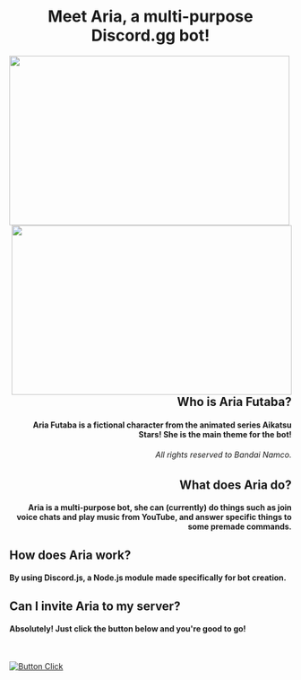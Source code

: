 <h1 align="center">Meet Aria, a multi-purpose Discord.gg bot!</h1>

<img align="left" src= "https://static.wikia.nocookie.net/aikatsustars6864/images/f/f0/AS82122.png/revision/latest?cb=20171116175054"  width="500" height="302"/>
<img align="right" src= "https://static.wikia.nocookie.net/aikatsustars6864/images/d/d4/Screen_Shot_2017-12-07_at_7.56.03_PM.png/revision/latest?cb=20180104134031"  width="500" height="302"/>


<h2 align="right">Who is Aria Futaba?</h2>
<h4 align="right">Aria Futaba is a fictional character from the animated series Aikatsu Stars! She is the main theme for the bot!</h4>
<h6 align="right">All rights reserved to Bandai Namco.</h6>


<h2 align="right">What does Aria do?</h2>
<h4 align="right">Aria is a multi-purpose bot, she can (currently) do things such as join voice chats and play music from YouTube, and answer specific things to some premade commands.</h4>

<h2 align="left">How does Aria work?</h2>
<h4 align="left">By using Discord.js, a Node.js module made specifically for bot creation.</h4>

<h2 align="left">Can I invite Aria to my server?</h2>
<h4 align="left">Absolutely! Just click the button below and you're good to go!</h4>
<br>

[![Button Click]][Invite]


<!---------------------------------------------------------------------------->

[Button Click]: https://img.shields.io/badge/Click_Me!-37a779?style=for-the-badge
[Invite]: https://discord.com/api/oauth2/authorize?client_id=1004715283619008582&permissions=8&scope=bot
